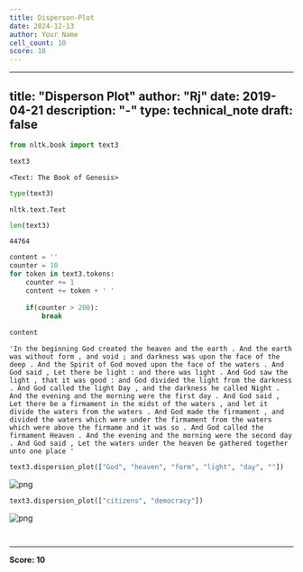 ```yaml
---
title: Disperson-Plot
date: 2024-12-13
author: Your Name
cell_count: 10
score: 10
---
```


---
title: "Disperson Plot"
author: "Rj"
date: 2019-04-21
description: "-"
type: technical_note
draft: false
---

```python
from nltk.book import text3
```


```python
text3
```




    <Text: The Book of Genesis>




```python
type(text3)
```




    nltk.text.Text




```python
len(text3)
```




    44764




```python
content = ''
counter = 10
for token in text3.tokens:
    counter += 1
    content += token + ' '
    
    if(counter > 200):
        break
    
content
```




    'In the beginning God created the heaven and the earth . And the earth was without form , and void ; and darkness was upon the face of the deep . And the Spirit of God moved upon the face of the waters . And God said , Let there be light : and there was light . And God saw the light , that it was good : and God divided the light from the darkness . And God called the light Day , and the darkness he called Night . And the evening and the morning were the first day . And God said , Let there be a firmament in the midst of the waters , and let it divide the waters from the waters . And God made the firmament , and divided the waters which were under the firmament from the waters which were above the firmame and it was so . And God called the firmament Heaven . And the evening and the morning were the second day . And God said , Let the waters under the heaven be gathered together unto one place '




```python
text3.dispersion_plot(["God", "heaven", "form", "light", "day", ""])
```


    
![png](/mlnotes/images/disperson-plot_6_0.png)
    



```python
text3.dispersion_plot(["citizens", "democracy"])
```


    
![png](/mlnotes/images/disperson-plot_7_0.png)
    



```python

```


```python

```


---
**Score: 10**